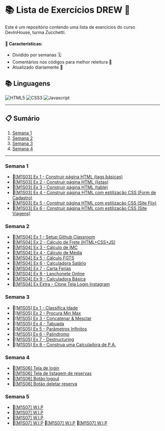 # 📚 Lista de Exercícios DREW 🚀

Este é um repositório contendo uma lista de exercícios do curso DevInHouse, turma Zucchetti.

#### 🎯 Características:

- Dividido por semanas 🗓️
- Comentários nos códigos para melhor releitura 📝
- Atualizado diariamente 🔄

## 📚 Linguagens

![HTML5](https://img.shields.io/badge/html5-E34F26?style=for-the-badge&logo=html5&logoColor=black)
![CSS3](https://img.shields.io/badge/css3-1572B6?style=for-the-badge&logo=css3&logoColor=black)
![Javascript](https://img.shields.io/badge/javascript-F7DF1E?style=for-the-badge&logo=javascript&logoColor=black)

---

## 📋 Sumário

1. [Semana 1](#semana-1)
2. [Semana 2](#semana-2)
3. [Semana 3](#semana-3)
4. [Semana 4](#semana-4)

---

### Semana 1

- 🎈[[M1S03] Ex 1 - Construir página HTML (tags básicas)](https://github.com/vdr3w/trellodevinhouse/tree/main/semana-1/%5BM1S03%5D%20Ex%201)
- 🎈[[M1S03] Ex 2 - Construir página HTML (listas)](https://github.com/vdr3w/trellodevinhouse/tree/main/semana-1/%5BM1S03%5D%20Ex%202)
- 🎈[[M1S03] Ex 3 - Construir página HTML (table)](https://github.com/vdr3w/trellodevinhouse/tree/main/semana-1/%5BM1S03%5D%20Ex%203)
- 🎈[[M1S03] Ex 4 - Construir página HTML com estilização CSS (Form de Cadastro)](https://github.com/vdr3w/trellodevinhouse/tree/main/semana-1/%5BM1S03%5D%20Ex%204)
- 🎈[[M1S03] Ex 5 - Construir página HTML com estilização CSS (Site Flix)](https://github.com/vdr3w/trellodevinhouse/tree/main/semana-1/%5BM1S03%5D%20Ex%205)
- 🎈[[M1S03] Ex 6 - Construir página HTML com estilização CSS (Site Viagens)](https://github.com/vdr3w/trellodevinhouse/tree/main/semana-1/%5BM1S03%5D%20Ex%206)

### Semana 2

- 🎈[[M1S04] Ex 1 - Setup Github Classroom](https://github.com/vdr3w/trellodevinhouse/tree/main/semana-2/%5BM1S04%5D%20Ex%201)
- 🎈[[M1S04] Ex 2 - Cálculo de Frete (HTML+CSS+JS)](https://github.com/vdr3w/trellodevinhouse/tree/main/semana-2/%5BM1S04%5D%20Ex%202)
- 🎈[[M1S04] Ex 3 - Cálculo de IMC](https://github.com/vdr3w/trellodevinhouse/tree/main/semana-2/%5BM1S04%5D%20Ex%203)
- 🎈[[M1S04] Ex 4 - Cálculo de Média](https://github.com/vdr3w/trellodevinhouse/tree/main/semana-2/%5BM1S04%5D%20Ex%204)
- 🎈[[M1S04] Ex 5 - Cálculo FGTS](https://github.com/vdr3w/trellodevinhouse/tree/main/semana-2/%5BM1S04%5D%20Ex%205)
- 🎈[[M1S04] Ex 6 - Calculadora Salário](https://github.com/vdr3w/trellodevinhouse/tree/main/semana-2/%5BM1S04%5D%20Ex%206)
- 🎈[[M1S04] Ex 7 - Carta Ferias](https://github.com/vdr3w/trellodevinhouse/tree/main/semana-2/%5BM1S04%5D%20Ex%207)
- 🎈[[M1S04] Ex 8 - Lanchonete Online](https://github.com/vdr3w/trellodevinhouse/tree/main/semana-2/%5BM1S04%5D%20Ex%208)
- 🎈[[M1S04] Ex 9 - Calculadora Básica](https://github.com/vdr3w/trellodevinhouse/tree/main/semana-2/%5BM1S04%5D%20Ex%209)
- 🎈[[M1S04] Ex Extra - Clone Tela Login Instagram](https://github.com/vdr3w/trellodevinhouse/tree/main/semana-2/%5BM1S04%5D%20Ex%20Extra/clone%20instagram)

### Semana 3

- 🎈[[M1S05] Ex 1 - Classifica Idade](https://github.com/vdr3w/trellodevinhouse/tree/main/semana-3/%5BM1S05%5D%20Ex%201)
- 🎈[[M1S05] Ex 2 - Procura Min Max](https://github.com/vdr3w/trellodevinhouse/tree/main/semana-3/%5BM1S05%5D%20Ex%202)
- 🎈[[M1S05] Ex 3 - Concatenar & Mesclar](https://github.com/vdr3w/trellodevinhouse/tree/main/semana-3/%5BM1S05%5D%20Ex%203)
- 🎈[[M1S05] Ex 4 - Tabuada](https://github.com/vdr3w/trellodevinhouse/tree/main/semana-3/%5BM1S05%5D%20Ex%204)
- 🎈[[M1S05] Ex 5 - Parâmetros Infinitos](https://github.com/vdr3w/trellodevinhouse/tree/main/semana-3/%5BM1S05%5D%20Ex%205)
- 🎈[[M1S05] Ex 6 - Palíndromo](https://github.com/vdr3w/trellodevinhouse/tree/main/semana-3/%5BM1S05%5D%20Ex%206)
- 🎈[[M1S05] Ex 7 - Destructuring](https://github.com/vdr3w/trellodevinhouse/tree/main/semana-3/%5BM1S05%5D%20Ex%207)
- 🎈[[M1S05] Ex 8 - Construa uma Calculadora de P.A.](https://github.com/vdr3w/trellodevinhouse/tree/main/semana-3/%5BM1S05%5D%20Ex%208)

### Semana 4

- 🎈[[M1S06] Tela de login](https://github.com/vdr3w/trellodevinhouse/tree/main/semana-4)
- 🎈[[M1S06] Tela de listagem de reservas](https://github.com/vdr3w/trellodevinhouse/tree/main/semana-4)
- 🎈[[M1S06] Botão logout](https://github.com/vdr3w/trellodevinhouse/tree/main/semana-4)
- 🎈[[M1S06] Botão deletar reserva](https://github.com/vdr3w/trellodevinhouse/tree/main/semana-4)

### Semana 5

- 🎈[[M1S07] W.I.P](https://github.com/vdr3w/trellodevinhouse)
- 🎈[[M1S07] W.I.P](https://github.com/vdr3w/trellodevinhouse)
- 🎈[[M1S07] W.I.P](https://github.com/vdr3w/trellodevinhouse)
- 🎈[[M1S07] W.I.P](https://github.com/vdr3w/trellodevinhouse)
🎈[[M1S07] W.I.P](https://github.com/vdr3w/trellodevinhouse)
🎈[[M1S07] W.I.P](https://github.com/vdr3w/trellodevinhouse)

